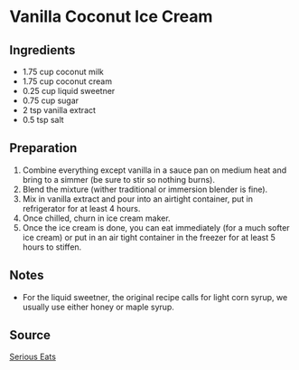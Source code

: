 # Vanilla Coconut Ice Cream

## Ingredients

- 1.75 cup coconut milk
- 1.75 cup coconut cream
- 0.25 cup liquid sweetner
- 0.75 cup sugar
- 2 tsp vanilla extract
- 0.5 tsp salt

## Preparation
1. Combine everything except vanilla in a sauce pan on medium heat and bring to a simmer (be sure to stir so nothing burns).
2. Blend the mixture (wither traditional or immersion blender is fine).
3. Mix in vanilla extract and pour into an airtight container, put in refrigerator for at least 4 hours.
4. Once chilled, churn in ice cream maker.
5. Once the ice cream is done, you can eat immediately (for a much softer ice cream) or put in an air tight container in the freezer for at least 5 hours to stiffen.

## Notes

- For the liquid sweetner, the original recipe calls for light corn syrup, we usually use either honey or maple syrup.

## Source
[Serious Eats](https://www.seriouseats.com/vegan-vanilla-ice-cream)
